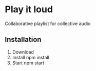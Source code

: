 # Play it loud
Collaborative playlist for collective audio

## Installation
1. Download
2. Install
    npm install
3. Start
    npm start